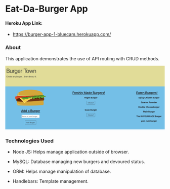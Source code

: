 # Eat-Da-Burger App

#### Heroku App Link:
* https://burger-app-1-bluecam.herokuapp.com/

### About

This application demonstrates the use of API routing with CRUD methods. 

<p align="center"><img src="./public/assets/images/burger_scrnshot.png" alt="Burger Preview" width="650"></p>


### Technologies Used

* Node JS: Helps manage application outside of browser.

* MySQL: Database managing new burgers and devoured status. 

* ORM: Helps manage manipulation of database.

* Handlebars: Template management. 


